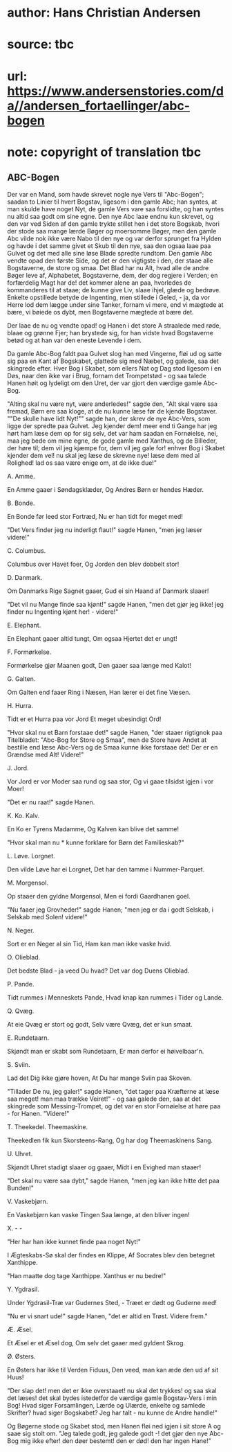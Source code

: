 # author: Hans Christian Andersen
# source: tbc
# url: https://www.andersenstories.com/da//andersen_fortaellinger/abc-bogen
# note: copyright of translation tbc

## ABC-Bogen 

Der var en Mand, som havde skrevet nogle nye Vers til "Abc-Bogen";
saadan to Linier til hvert Bogstav, ligesom i den gamle Abc; han syntes,
at man skulde have noget Nyt, de gamle Vers vare saa forslidte, og han
syntes nu altid saa godt om sine egne. Den nye Abc laae endnu kun
skrevet, og den var ved Siden af den gamle trykte stillet hen i det
store Bogskab, hvori der stode saa mange lærde Bøger og moersomme Bøger,
men den gamle Abc vilde nok ikke være Nabo til den nye og var derfor
sprunget fra Hylden og havde i det samme givet et Skub til den nye, saa
den ogsaa laae paa Gulvet og det med alle sine løse Blade spredte
rundtom. Den gamle Abc vendte opad den første Side, og det er den
vigtigste i den, der staae alle Bogstaverne, de store og smaa. Det Blad
har nu Alt, hvad alle de andre Bøger leve af, Alphabetet, Bogstaverne,
dem, der dog regjere i Verden; en forfærdelig Magt har de! det kommer
alene an paa, hvorledes de kommanderes til at staae; de kunne give Liv,
slaae ihjel, glæde og bedrøve. Enkelte opstillede betyde de Ingenting,
men stillede i Geled, - ja, da vor Herre lod dem lægge under sine
Tanker, fornam vi mere, end vi mægtede at bære, vi bøiede os dybt, men
Bogstaverne mægtede at bære det.

Der laae de nu og vendte opad! og Hanen i det store A straalede med
røde, blaae og grønne Fjer; han brystede sig, for han vidste hvad
Bogstaverne betød og at han var den eneste Levende i dem.

Da gamle Abc-Bog faldt paa Gulvet slog han med Vingerne, fløi ud og
satte sig paa en Kant af Bogskabet, glattede sig med Næbet, og galede,
saa det skingrede efter. Hver Bog i Skabet, som ellers Nat og Dag stod
ligesom i en Døs, naar den ikke var i Brug, fornam det Trompetstød - og
saa talede Hanen høit og lydeligt om den Uret, der var gjort den værdige
gamle Abc-Bog.

"Alting skal nu være nyt, være anderledes!" sagde den, "Alt skal være
saa fremad, Børn ere saa kloge, at de nu kunne læse før de kjende
Bogstaver. ""De skulle have lidt Nyt!"" sagde han, der skrev de nye
Abc-Vers, som ligge der spredte paa Gulvet. Jeg kjender dem! meer end ti
Gange har jeg hørt ham læse dem op for sig selv, det var ham saadan en
Fornøielse, nei, maa jeg bede om mine egne, de gode gamle med Xanthus,
og de Billeder, der høre til; dem vil jeg kjæmpe for, dem vil jeg gale
for! enhver Bog i Skabet kjender dem vel! nu skal jeg læse de skrevne
nye! læse dem med al Rolighed! lad os saa være enige om, at de ikke
due!"

A. Amme.


En Amme gaaer i Søndagsklæder,
Og Andres Børn er hendes Hæder.


B. Bonde.


En Bonde før leed stor Fortræd,
Nu er han tidt for meget med!


"Det Vers finder jeg nu inderligt flaut!" sagde Hanen, "men jeg læser
videre!"

C. Columbus.


Columbus over Havet foer,
Og Jorden den blev dobbelt stor!


D. Danmark.


Om Danmarks Rige Sagnet gaaer,
Gud ei sin Haand af Danmark slaaer!


"Det vil nu Mange finde saa kjønt!" sagde Hanen, "men det gjør jeg
ikke! jeg finder nu Ingenting kjønt her! - videre!"

E. Elephant.


En Elephant gaaer altid tungt,
Om ogsaa Hjertet det er ungt!

F. Formørkelse.


Formørkelse gjør Maanen godt,
Den gaaer saa længe med Kalot!


G. Galten.


Om Galten end faaer Ring i Næsen,
Han lærer ei det fine Væsen.


H. Hurra.


Tidt er et Hurra paa vor Jord
Et meget ubesindigt Ord!


"Hvor skal nu et Barn forstaae det!" sagde Hanen, "der staaer
rigtignok paa Titelbladet: "Abc-Bog for Store og Smaa", men de Store
have Andet at bestille end læse Abc-Vers og de Smaa kunne ikke forstaae
det! Der er en Grændse med Alt! Videre!"

J. Jord.


Vor Jord er vor Moder saa rund og saa stor,
Og vi gaae tilsidst igjen i vor Moer!


"Det er nu raat!" sagde Hanen.

K. Ko. Kalv.


En Ko er Tyrens Madamme,
Og Kalven kan blive det samme!


"Hvor skal man nu * kunne forklare for Børn det Familieskab?"

L. Løve. Lorgnet.


Den vilde Løve har ei Lorgnet,
Det har den tamme i Nummer-Parquet.


M. Morgensol.


Op staaer den gyldne Morgensol,
Men ei fordi Gaardhanen goel.


"Nu faaer jeg Grovheder!" sagde Hanen; "men jeg er da i godt Selskab,
i Selskab med Solen! videre!"

N. Neger.


Sort er en Neger al sin Tid,
Ham kan man ikke vaske hvid.

O. Olieblad.


Det bedste Blad - ja veed Du hvad?
Det var dog Duens Olieblad.


P. Pande.


Tidt rummes i Menneskets Pande,
Hvad knap kan rummes i Tider og Lande.


Q. Qvæg.


At eie Qvæg er stort og godt,
Selv være Qvæg, det er kun smaat.


E. Rundetaarn.


Skjøndt man er skabt som Rundetaarn,
Er man derfor ei høivelbaar'n.


S. Sviin.


Lad det Dig ikke gjøre hoven,
At Du har mange Sviin paa Skoven.


"Tillader De nu, jeg galer!" sagde Hanen, "det tager paa Kræfterne at
læse saa meget! man maa trække Veiret!" - og saa galede den, saa at det
skingrede som Messing-Trompet, og det var en stor Fornøielse at høre
paa - for Hanen. "Videre!"

T. Theekedel. Theemaskine.


Theekedlen fik kun Skorsteens-Rang,
Og har dog Theemaskinens Sang.


U. Uhret.


Skjøndt Uhret stadigt slaaer og gaaer,
Midt i en Evighed man staaer!


"Det skal nu være saa dybt," sagde Hanen, "men jeg kan ikke hitte det
paa Bunden!"

V. Vaskebjørn.


En Vaskebjørn kan vaske Tingen
Saa længe, at den bliver ingen!

X. - -


"Her har han ikke kunnet finde paa noget Nyt!"

I Ægteskabs-Sø skal der findes en Klippe,
Af Socrates blev den betegnet Xanthippe.


"Han maatte dog tage Xanthippe. Xanthus er nu bedre!"

Y. Ygdrasil.


Under Ygdrasil-Træ var Gudernes Sted, -
Træet er dødt og Guderne med!


"Nu er vi snart ude!" sagde Hanen, "det er altid en Trøst. Videre
frem."

Æ. Æsel.


Et Æsel er et Æsel dog,
Om selv det gaaer med gyldent Skrog.


Ø. Østers.


En Østers har ikke til Verden Fiduus,
Den veed, man kan æde den ud af sit Huus!


"Der slap det! men det er ikke overstaaet! nu skal det trykkes! og saa
skal det læses! det skal bydes istedetfor de værdige gamle Bogstav-Vers
i min Bog! Hvad siger Forsamlingen, Lærde og Ulærde, enkelte og samlede
Skrifter? hvad siger Bogskabet? Jeg har talt - nu kunne de Andre
handle!"

Og Bøgerne stode og Skabet stod, men Hanen fløi ned igjen i sit store A
og saae sig stolt om. "Jeg talede godt, jeg galede godt -! det gjør den
nye Abc-Bog mig ikke efter! den døer bestemt! den er død! den har ingen
Hane!"

